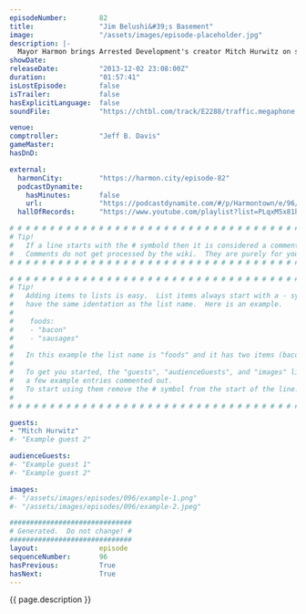 ```yaml
---
episodeNumber:        82
title:                "Jim Belushi&#39;s Basement"
image:                "/assets/images/episode-placeholder.jpg"
description: |-
  Mayor Harmon brings Arrested Development's creator Mitch Hurwitz on stage to talk shop about TV. Later Kumail returns and the whole thing ends with an epic D&D session. Quit reading already and press play!
showDate:             
releaseDate:          "2013-12-02 23:08:00Z"
duration:             "01:57:41"
isLostEpisode:        false
isTrailer:            false
hasExplicitLanguage:  false
soundFile:            "https://chtbl.com/track/E2288/traffic.megaphone.fm/STA5496750200.mp3?updated=1555715359"

venue:                
comptroller:          "Jeff B. Davis"
gameMaster:           
hasDnD:               

external:
  harmonCity:         "https://harmon.city/episode-82"
  podcastDynamite:
    hasMinutes:       false
    url:              "https://podcastdynamite.com/#/p/Harmontown/e/96/82"
  hallOfRecords:      "https://www.youtube.com/playlist?list=PLqxM5x81hNOaISpIncNv30--5a-np52_q"

# # # # # # # # # # # # # # # # # # # # # # # # # # # # # # # # # # # # # # # # # # # # #
# Tip!
#   If a line starts with the # symbold then it is considered a comment.
#   Comments do not get processed by the wiki.  They are purely for your information.
# # # # # # # # # # # # # # # # # # # # # # # # # # # # # # # # # # # # # # # # # # # # #

# # # # # # # # # # # # # # # # # # # # # # # # # # # # # # # # # # # # # # # # # # # # #
# Tip!
#   Adding items to lists is easy.  List items always start with a - symbol and have
#   have the same identation as the list name.  Here is an example.
#
#    foods:
#    - "bacon"
#    - "sausages"
#
#   In this example the list name is "foods" and it has two items (bacon, and sausages).
#
#   To get you started, the "guests", "audienceGuests", and "images" lists below have
#   a few example entries commented out.
#   To start using them remove the # symbol from the start of the line.
#
# # # # # # # # # # # # # # # # # # # # # # # # # # # # # # # # # # # # # # # # # # # # #

guests:
- "Mitch Hurwitz"
#- "Example guest 2"

audienceGuests:
#- "Example guest 1"
#- "Example guest 2"

images:
#- "/assets/images/episodes/096/example-1.png"
#- "/assets/images/episodes/096/example-2.jpeg"

##############################
# Generated.  Do not change! #
##############################
layout:               episode
sequenceNumber:       96
hasPrevious:          True
hasNext:              True
---
```


<!-- The episode description will be rendered here -->
{{ page.description }}

<!-- Add your content BELOW here -->
<!-- vvvvvvvvvvvvvvvvvvvvvvvvvvv -->




<!-- ^^^^^^^^^^^^^^^^^^^^^^^^^^^ -->
<!-- Add your content ABOVE here -->

<!-- The episode gallery will be rendered here -->